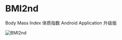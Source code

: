 BMI2nd
======

Body Mass Index 体质指数 Android Application 升级版

![BMI2nd](http://m1.img.srcdd.com/farm5/d/2014/0903/20/2E0617685546E35D6D5D418756DBF6C3_B500_900_476_863.jpeg)

